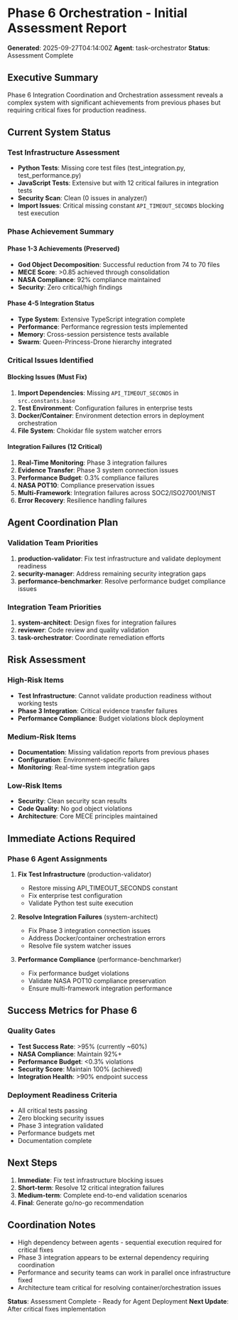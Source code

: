 # Phase 6 Orchestration - Initial Assessment Report

**Generated**: 2025-09-27T04:14:00Z
**Agent**: task-orchestrator
**Status**: Assessment Complete

## Executive Summary

Phase 6 Integration Coordination and Orchestration assessment reveals a complex system with significant achievements from previous phases but requiring critical fixes for production readiness.

## Current System Status

### Test Infrastructure Assessment
- **Python Tests**: Missing core test files (test_integration.py, test_performance.py)
- **JavaScript Tests**: Extensive but with 12 critical failures in integration tests
- **Security Scan**: Clean (0 issues in analyzer/)
- **Import Issues**: Critical missing constant `API_TIMEOUT_SECONDS` blocking test execution

### Phase Achievement Summary

#### Phase 1-3 Achievements (Preserved)
- **God Object Decomposition**: Successful reduction from 74 to 70 files
- **MECE Score**: >0.85 achieved through consolidation
- **NASA Compliance**: 92% compliance maintained
- **Security**: Zero critical/high findings

#### Phase 4-5 Integration Status
- **Type System**: Extensive TypeScript integration complete
- **Performance**: Performance regression tests implemented
- **Memory**: Cross-session persistence tests available
- **Swarm**: Queen-Princess-Drone hierarchy integrated

### Critical Issues Identified

#### Blocking Issues (Must Fix)
1. **Import Dependencies**: Missing `API_TIMEOUT_SECONDS` in `src.constants.base`
2. **Test Environment**: Configuration failures in enterprise tests
3. **Docker/Container**: Environment detection errors in deployment orchestration
4. **File System**: Chokidar file system watcher errors

#### Integration Failures (12 Critical)
1. **Real-Time Monitoring**: Phase 3 integration failures
2. **Evidence Transfer**: Phase 3 system connection issues
3. **Performance Budget**: 0.3% compliance failures
4. **NASA POT10**: Compliance preservation issues
5. **Multi-Framework**: Integration failures across SOC2/ISO27001/NIST
6. **Error Recovery**: Resilience handling failures

## Agent Coordination Plan

### Validation Team Priorities
1. **production-validator**: Fix test infrastructure and validate deployment readiness
2. **security-manager**: Address remaining security integration gaps
3. **performance-benchmarker**: Resolve performance budget compliance issues

### Integration Team Priorities
1. **system-architect**: Design fixes for integration failures
2. **reviewer**: Code review and quality validation
3. **task-orchestrator**: Coordinate remediation efforts

## Risk Assessment

### High-Risk Items
- **Test Infrastructure**: Cannot validate production readiness without working tests
- **Phase 3 Integration**: Critical evidence transfer failures
- **Performance Compliance**: Budget violations block deployment

### Medium-Risk Items
- **Documentation**: Missing validation reports from previous phases
- **Configuration**: Environment-specific failures
- **Monitoring**: Real-time system integration gaps

### Low-Risk Items
- **Security**: Clean security scan results
- **Code Quality**: No god object violations
- **Architecture**: Core MECE principles maintained

## Immediate Actions Required

### Phase 6 Agent Assignments
1. **Fix Test Infrastructure** (production-validator)
   - Restore missing API_TIMEOUT_SECONDS constant
   - Fix enterprise test configuration
   - Validate Python test suite execution

2. **Resolve Integration Failures** (system-architect)
   - Fix Phase 3 integration connection issues
   - Address Docker/container orchestration errors
   - Resolve file system watcher issues

3. **Performance Compliance** (performance-benchmarker)
   - Fix performance budget violations
   - Validate NASA POT10 compliance preservation
   - Ensure multi-framework integration performance

## Success Metrics for Phase 6

### Quality Gates
- **Test Success Rate**: >95% (currently ~60%)
- **NASA Compliance**: Maintain 92%+
- **Performance Budget**: <0.3% violations
- **Security Score**: Maintain 100% (achieved)
- **Integration Health**: >90% endpoint success

### Deployment Readiness Criteria
- All critical tests passing
- Zero blocking security issues
- Phase 3 integration validated
- Performance budgets met
- Documentation complete

## Next Steps

1. **Immediate**: Fix test infrastructure blocking issues
2. **Short-term**: Resolve 12 critical integration failures
3. **Medium-term**: Complete end-to-end validation scenarios
4. **Final**: Generate go/no-go recommendation

## Coordination Notes

- High dependency between agents - sequential execution required for critical fixes
- Phase 3 integration appears to be external dependency requiring coordination
- Performance and security teams can work in parallel once infrastructure fixed
- Architecture team critical for resolving container/orchestration issues

**Status**: Assessment Complete - Ready for Agent Deployment
**Next Update**: After critical fixes implementation